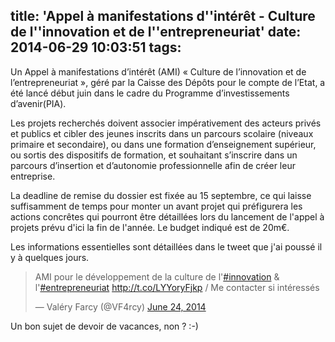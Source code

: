 title: 'Appel à manifestations d''intérêt - Culture de l''innovation et de l''entrepreneuriat'
date: 2014-06-29 10:03:51
tags:
---

Un Appel à manifestations d’intérêt (AMI) « Culture de l’innovation et de l’entrepreneuriat », géré par la Caisse des Dépôts pour le compte de l’Etat, a été lancé début juin dans le cadre du Programme d’investissements d’avenir(PIA).

Les projets recherchés doivent associer impérativement des acteurs privés et publics et cibler des jeunes inscrits dans un parcours scolaire (niveaux primaire et secondaire), ou dans une formation d’enseignement supérieur, ou sortis des dispositifs de formation, et souhaitant s’inscrire dans un parcours d’insertion et d’autonomie professionnelle afin de créer leur entreprise.

La deadline de remise du dossier est fixée au 15 septembre, ce qui laisse suffisamment de temps pour monter un avant projet qui préfigurera les actions concrêtes qui pourront être détaillées lors du lancement de l'appel à projets prévu d'ici la fin de l'année. Le budget indiqué est de 20m€.  

Les informations essentielles sont détaillées dans le tweet que j'ai poussé il y à quelques jours. 

<blockquote class="twitter-tweet" lang="en"><p>AMI pour le développement de la culture de l&#39;<a href="https://twitter.com/hashtag/innovation?src=hash">#innovation</a> &amp; l&#39;<a href="https://twitter.com/hashtag/entrepreneuriat?src=hash">#entrepreneuriat</a> <a href="http://t.co/LYYoryFjkp">http://t.co/LYYoryFjkp</a> / Me contacter si intéressés</p>&mdash; Valéry Farcy (@VF4rcy) <a href="https://twitter.com/VF4rcy/statuses/481357646847832064">June 24, 2014</a></blockquote>
<script async src="//platform.twitter.com/widgets.js" charset="utf-8"></script>

Un bon sujet de devoir de vacances, non ? :-)





